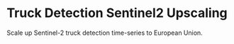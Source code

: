 # Truck Detection Sentinel2 Upscaling

Scale up Sentinel-2 truck detection time-series to European Union.
